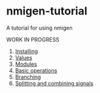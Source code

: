 # nmigen-tutorial
A tutorial for using nmigen

WORK IN PROGRESS

1. [Installing](1_install.md)
2. [Values](2_values.md)
3. [Modules](3_modules.md)
4. [Basic operations](4_basicops.md)
5. [Branching](5_branching.md)
6. [Splitting and combining signals](6_combining.md)
